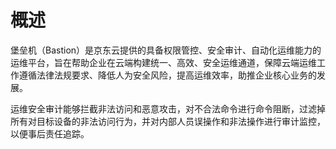 # 概述
堡垒机（Bastion）是京东云提供的具备权限管控、安全审计、自动化运维能力的运维平台，旨在帮助企业在云端构建统一、高效、安全运维通道，保障云端运维工作遵循法律法规要求、降低人为安全风险，提高运维效率，助推企业核心业务的发展。

运维安全审计能够拦截非法访问和恶意攻击，对不合法命令进行命令阻断，过滤掉所有对目标设备的非法访问行为，并对内部人员误操作和非法操作进行审计监控，以便事后责任追踪。
